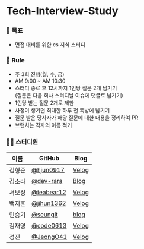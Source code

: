 # Tech-Interview-Study

### 🎯 목표
- 면접 대비를 위한 cs 지식 스터디

### 🌳 Rule
- 주 3회 진행(월, 수, 금)
- AM 9:00 ~ AM 10:30
- 스터디 종료 후 12시까지 1인당 질문 2개 남기기  
(질문은 다음 회차 스터디날 이슈에 댓글로 남기기)
- 1인당 받는 질문 2개로 제한
- 사정이 생기면 최대한 하루 전 톡방에 남기기
- 질문 받은 당사자가 해당 질문에 대한 내용을 정리하여 PR
- 브랜치는 각자의 이름 적기

### 👨‍💻  스터디원
| 이름 | GitHub | Blog |
| - | - | - |
| 김형준 | [@hjun0917](https://github.com/hjun0917) | [Velog](https://velog.io/@hjun0917) |
| 김소라 | [@dev-rara](https://github.com/dev-rara) | [Blog](https://velog.io/@rara_kim) |
| 서보성 | [@teabear12](https://github.com/teabear12) | [Velog](https://greenteabear.tistory.com/) |
| 백지훈 | [@jihun1362](https://github.com/jihun1362) | [Velog](https://velog.io/@jihun1362) |
| 민승기 | [@seungit](https://github.com/seungit) | [blog](https://seungit.oopy.io/) |
| 김재영 | [@code0613](https://github.com/code0613) | [Velog](https://velog.io/@duam0864) |
| 정진   | [@JeongO41](https://github.com/JeongO41) | [Velog](https://velog.io/@snoopy_21)|
